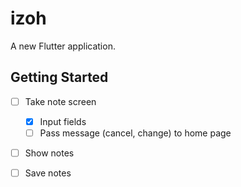 # izoh

A new Flutter application.

## Getting Started

- [ ] Take note screen
  - [x] Input fields
  - [ ] Pass message (cancel, change) to home page

- [ ] Show notes

- [ ] Save notes

